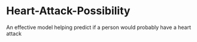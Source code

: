 # Heart-Attack-Possibility
An effective model helping predict if a person would probably have a heart attack
